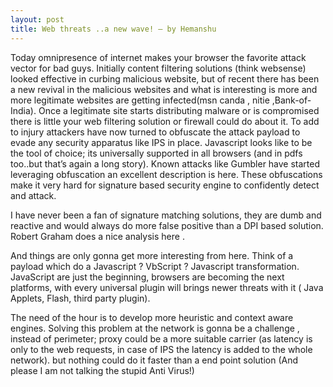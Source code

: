 ```yaml
---
layout: post
title: Web threats ..a new wave! – by Hemanshu
---
```


Today omnipresence of internet makes your browser the favorite attack vector for bad guys. Initially content filtering solutions (think websense) looked effective in curbing malicious website, but of recent there has been a new revival in the malicious websites and what is interesting is more and more legitimate websites are getting infected(msn canda , nitie ,Bank-of-India). Once a legitimate site starts distributing malware or is compromised there is little your web filtering solution or firewall could do about it. To add to injury attackers have now turned to obfuscate the attack payload to evade any security apparatus like IPS in place. Javascript looks like to be the tool of choice; its universally supported in all browsers (and in pdfs too..but that’s again a long story). Known attacks like Gumbler have started leveraging obfuscation an excellent description is here. These obfuscations make it very hard for signature based security engine to confidently detect and attack.

I have never been a fan of signature matching solutions, they are dumb and reactive and would always do more false positive than a DPI based solution. Robert Graham does a nice analysis here .

And things are only gonna get more interesting from here. Think of a payload which do a Javascript ? VbScript ? Javascript transformation. JavaScript are just the beginning, browsers are becoming the next platforms, with every universal plugin will brings newer threats with it ( Java Applets, Flash, third party plugin).

The need of the hour is to develop more heuristic and context aware engines. Solving this problem at the network is gonna be a challenge , instead of perimeter; proxy could be a more suitable carrier (as latency is only to the web requests, in case of IPS the latency is added to the whole network). but nothing could do it faster than a end point solution (And please I am not talking the stupid Anti Virus!)
